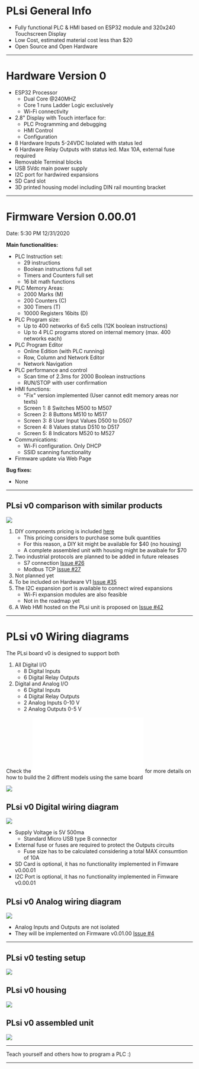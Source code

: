 # **PLsi General Info**

+ Fully functional PLC & HMI based on ESP32 module and 320x240 Touchscreen Display  
+ Low Cost, estimated material cost less than $20 
+ Open Source and Open Hardware

-----------------------------------------------------------------------------------------

# Hardware Version 0

- ESP32 Processor
	+ Dual Core @240MHZ
	+ Core 1 runs Ladder Logic exclusively
	+ Wi-Fi connectivity
- 2.8" Display with Touch interface for:
	+ PLC Programming and debugging
	+ HMI Control
	+ Configuration
- 8 Hardware Inputs 5-24VDC Isolated with status led
- 6 Hardware Relay Outputs with status led. Max 10A, external fuse required
- Removable Terminal blocks
- USB 5Vdc main power supply
- I2C port for hardwired expansions
- SD Card slot
- 3D printed housing model including DIN rail mounting bracket

-----------------------------------------------------------------------------------------

# Firmware Version 0.00.01
Date: 5:30 PM 12/31/2020

**Main functionalities:**

- PLC Instruction set: 
	+ 29 instructions
	+ Boolean instructions full set
	+ Timers and Counters full set
	+ 16 bit math functions
- PLC Memory Areas:
	+ 2000 Marks (M)
	+ 200 Counters (C) 
	+ 300 Timers (T)
	+ 10000 Registers 16bits (D)
- PLC Program size:
	+ Up to 400 networks of 6x5 cells (12K boolean instructions)
	+ Up to 4 PLC programs stored on internal memory (max. 400 networks each)
- PLC Program Editor
	+ Online Edition (with PLC running)
	+ Row, Column and Network Editor
	+ Network Navigation
- PLC performance and control
	+ Scan time of 2.3ms for 2000 Boolean instructions
	+ RUN/STOP with user confirmation
- HMI functions:
	+ "Fix" version implemented (User cannot edit memory areas nor texts)
	+ Screen 1: 8 Switches M500 to M507
	+ Screen 2: 8 Buttons  M510 to M517
	+ Screen 3: 8 User Input Values D500 to D507 
	+ Screen 4: 8 Values status D510 to D517
	+ Screen 5: 8 Indicators M520 to M527
- Communications:
	+ Wi-Fi configuration. Only DHCP
	+ SSID scanning functionality
- Firmware update via Web Page

**Bug fixes:**

- None

-----------------------------------------------------------------------------------------

## PLsi v0 comparison with similar products

![](./doc/PLsi_comparison.jpg)

 1. DIY components pricing is included [here](hard/v0/)
 	- This pricing considers to purchase some bulk quantities
 	- For this reason, a DIY kit might be available for $40 (no housing)
 	- A complete assembled unit with housing might be avaibale for $70
 2. Two industrial protocols are planned to be added in future releases
 	- S7 connection [Issue #26](https://github.com/ElPercha/PLsi/issues/26)
	- Modbus TCP [Issue #27](https://github.com/ElPercha/PLsi/issues/27)
 3. Not planned yet
 4. To be included on Hardware V1 [Issue #35](https://github.com/ElPercha/PLsi/issues/35)
 5. The I2C expansion port is available to connect wired expansions
 	- Wi-Fi expansion modules are also feasible
	- Not in the roadmap yet
 6. A Web HMI hosted on the PLsi unit is proposed on [Issue #42](https://github.com/ElPercha/PLsi/issues/42)

-----------------------------------------------------------------------------------------

# PLsi v0 Wiring diagrams

The PLsi board v0 is designed to support both
 1. All Digital I/O
 	- 8 Digital Inputs
	- 6 Digital Relay Outputs
 2. Digital and Analog I/O
 	- 6 Digital Inputs
	- 4 Digital Relay Outputs
 	- 2 Analog Inputs 0-10 V
 	- 2 Analog Outputs 0-5 V
 
Check the ![drawings](./hard/v0/board/schematic/Schematic_PLsi_0_2020-05-30_21-41-12.pdf) for more details on how to build the 2 diffrent models using the same board


![](./v0/board/pictures/PLsi_board.JPG)

## PLsi v0 Digital wiring diagram 

![](./doc/PLsi_wiring_digital.svg)

+ Supply Voltage is 5V 500ma
	- Standard Micro USB type B connector
+ External fuse or fuses are required to protect the Outputs circuits
	- Fuse size has to be calculated considering a total MAX consumtion of 10A
+ SD Card is optional, it has no functionality implemented in Fimware v0.00.01
+ I2C Port is optional, it has no functionality implemented in Fimware v0.00.01

## PLsi v0 Analog wiring diagram

![](./doc/PLsi_wiring_analog.svg)

+ Analog Inputs and Outputs are not isolated
+ They will be implemented on Firmware v0.01.00 [Issue #4](https://github.com/ElPercha/PLsi/issues/4) 

-----------------------------------------------------------------------------------------

## PLsi v0 testing setup 

![](./hard/v0/board/pictures/PLsi_04.jpg)

## PLsi v0 housing

![](./hard/v0/housing/pictures/PLsi_v0-Assembly.png)

## PLsi v0 assembled unit

![](./hard/v0/housing/pictures/4.png)

-----------------------------------------------------------------------------------------

Teach yourself and others how to program a PLC :)

-----------------------------------------------------------------------------------------
